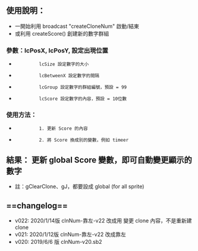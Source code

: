 ## 使用說明：
-  一開始利用 broadcast "createCloneNum" 啟動/結東
-  或利用 createScore() 創建新的數字群組

###  參數：lcPosX, lcPosY, 設定出現位置
-              lcSize 設定數字的大小
-              lcBetweenX 設定數字的間隔
-              lcGroup 設定數字的群組編號，預設 = 99
-              lcScore 設定數字的內容，預設 = 10位數
###  使用方法：
-              1. 更新 Score 的內容
-              2. 將 Score 換成別的變數，例如 timeer
##  結果： 更新 global Score 變數，即可自動變更顯示的數字
-  註：gClearClone、gJ，都要設成 global (for all sprite)
## ==changelog==
- v022: 2020/1/14版 clnNum-靠左-v22
          改成用 變更 clone 內容，不是重新建 clone
- v021: 2020/1/12版 clnNum-靠左-v22
          改成靠左
- v020: 2019/6/6 版
         clnNum-v20.sb2
